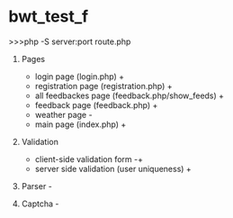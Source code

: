 # bwt_test_f

\>\>\>php -S server:port route.php


 1. Pages
    - login page (login.php) +
    - registration page (registration.php) +
    - all feedbackes page (feedback.php/show_feeds) +
    - feedback page (feedback.php) +
    - weather page -
    - main page (index.php) +

 2. Validation
    - client-side validation form -+
    - server side validation (user uniqueness) +
    
 3. Parser -
    
 4. Captcha -
 